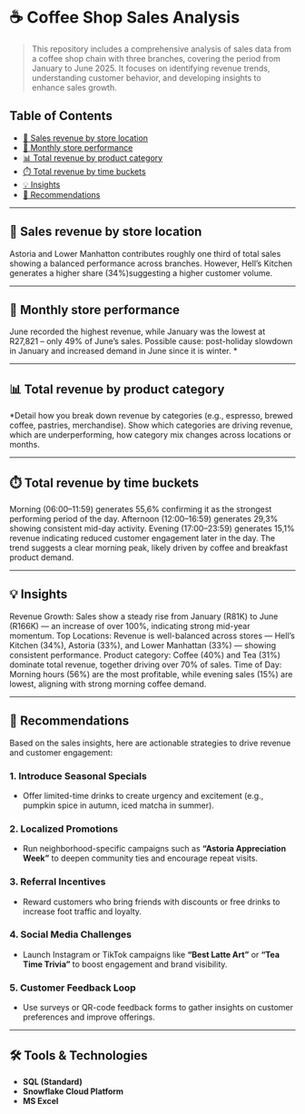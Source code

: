 # ☕ Coffee Shop Sales Analysis  
> This repository includes a comprehensive analysis of sales data from a coffee shop chain with three branches, covering the period from January to June 2025. It focuses on identifying revenue trends, understanding customer behavior, and developing insights to enhance sales growth.

## Table of Contents  
- [📍 Sales revenue by store location](#sales‐revenue‐by‐store‐location)  
- [📅 Monthly store performance](#monthly‐store‐performance)  
- [📊 Total revenue by product category](#total‐revenue‐by‐product-category)  
- [⏱️ Total revenue by time buckets](#total‐revenue‐by-time-buckets)  
- [💡 Insights](#insights)  
- [📝 Recommendations](#recommendations)  

---

## 📍 Sales revenue by store location  
Astoria and Lower Manhatton contributes roughly one third of total sales showing a balanced performance across branches. However, Hell’s Kitchen generates a higher share (34%)suggesting a higher customer volume.

---

## 📅 Monthly store performance  
June recorded the highest revenue, while January was the lowest at R27,821 – only 49% of June’s sales. Possible cause: post-holiday slowdown in January and increased demand in June since it is winter.                                                                                                                 *

---

## 📊 Total revenue by product category  
*Detail how you break down revenue by categories (e.g., espresso, brewed coffee, pastries, merchandise). Show which categories are driving revenue, which are underperforming, how category mix changes across locations or months.

---

## ⏱️ Total revenue by time buckets  
Morning (06:00–11:59) generates 55,6% confirming it as the strongest performing period of the day. Afternoon (12:00–16:59) generates 29,3% showing consistent mid-day activity. Evening (17:00–23:59) generates 15,1% revenue indicating reduced customer engagement later in the day. The trend suggests a clear morning peak, likely driven by coffee and breakfast product demand.

---

## 💡 Insights  
Revenue Growth: Sales show a steady rise from January (R81K) to June (R166K) — an increase of over 100%, indicating strong mid-year momentum.
Top Locations: Revenue is well-balanced across stores — Hell’s Kitchen (34%), Astoria (33%), and Lower Manhattan (33%) — showing consistent performance.
Product category: Coffee (40%) and Tea (31%) dominate total revenue, together driving over 70% of sales.
Time of Day: Morning hours (56%) are the most profitable, while evening sales (15%) are lowest, aligning with strong morning coffee demand.

---

## 📝 Recommendations  

Based on the sales insights, here are actionable strategies to drive revenue and customer engagement:

### 1. Introduce Seasonal Specials
- Offer limited-time drinks to create urgency and excitement (e.g., pumpkin spice in autumn, iced matcha in summer).

### 2. Localized Promotions
- Run neighborhood-specific campaigns such as **“Astoria Appreciation Week”** to deepen community ties and encourage repeat visits.

### 3. Referral Incentives
- Reward customers who bring friends with discounts or free drinks to increase foot traffic and loyalty.

### 4. Social Media Challenges
- Launch Instagram or TikTok campaigns like **“Best Latte Art”** or **“Tea Time Trivia”** to boost engagement and brand visibility.

### 5. Customer Feedback Loop
- Use surveys or QR-code feedback forms to gather insights on customer preferences and improve offerings.

---

## 🛠️ Tools & Technologies
- **SQL (Standard)**
- **Snowflake Cloud Platform**
- **MS Excel**
  





